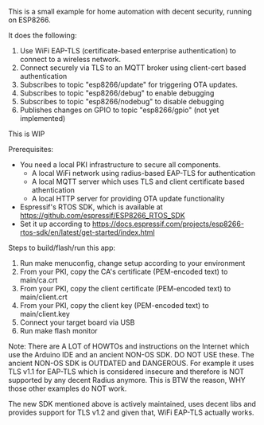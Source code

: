 This is a small example for home automation with decent security, running on ESP8266.

It does the following:

1. Use WiFi EAP-TLS (certificate-based enterprise authentication) to connect to a wireless network.
2. Connect securely via TLS to an MQTT broker using client-cert based authentication
3. Subscribes to topic "esp8266/update" for triggering OTA updates.
4. Subscribes to topic "esp8266/debug" to enable debugging
5. Subscribes to topic "esp8266/nodebug" to disable debugging
6. Publishes changes on GPIO to topic "esp8266/gpio" (not yet implemented)

This is WIP

Prerequisites:
- You need a local PKI infrastructure to secure all components.
  - A local WiFi network using radius-based EAP-TLS for authentication
  - A local MQTT server which uses TLS and client certificate based athentication
  - A local HTTP server for providing OTA update functionality
- Espressif's RTOS SDK, which is available at https://github.com/espressif/ESP8266_RTOS_SDK
- Set it up according to https://docs.espressif.com/projects/esp8266-rtos-sdk/en/latest/get-started/index.html

Steps to build/flash/run this app:
1. Run make menuconfig, change setup according to your environment
2. From your PKI, copy the CA's certificate (PEM-encoded text) to main/ca.crt 
3. From your PKI, copy the client certificate (PEM-encoded text) to main/client.crt 
4. From your PKI, copy the client key (PEM-encoded text) to main/client.key
5. Connect your target board via USB
6. Run make flash monitor

Note:
There are A LOT of HOWTOs and instructions on the Internet which use the Arduino IDE and an ancient NON-OS SDK.
DO NOT USE these. The ancient NON-OS SDK is OUTDATED and DANGEROUS. For example it uses TLS v1.1 for EAP-TLS
which is considered insecure and therefore is NOT supported by any decent Radius anymore. This is BTW the reason,
WHY those other examples do NOT work.

The new SDK mentioned above is actively maintained, uses decent libs and provides support
for TLS v1.2 and given that, WiFi EAP-TLS actually works.
